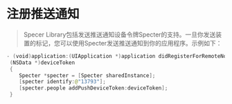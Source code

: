 # 注册推送通知

> Specer Library包括发送推送通知设备令牌Specter的支持。一旦你发送装置的标记，您可以使用Specter发送推送通知到你的应用程序。示例如下：



```swift
- (void)application:(UIApplication *)application didRegisterForRemoteNotificationsWithDeviceToken: (NSData *)deviceToken {
    Specter *specter = [Specter sharedInstance];
    [specter identify:@"13793"];
    [specter.people addPushDeviceToken:deviceToken];
 }
```

